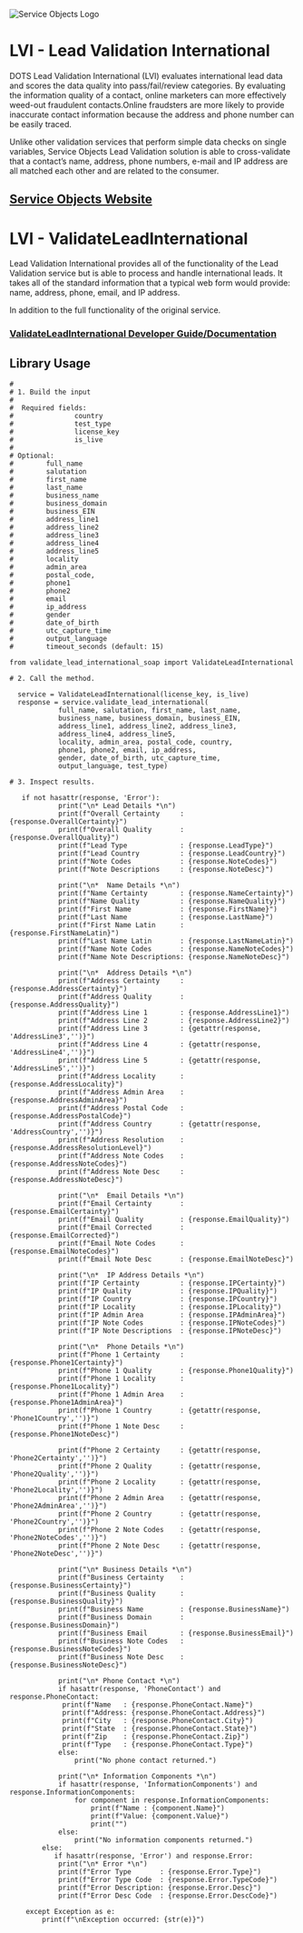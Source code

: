 ﻿![Service Objects Logo](https://www.serviceobjects.com/wp-content/uploads/2021/05/SO-Logo-with-TM.gif "Service Objects Logo")

# LVI - Lead Validation International  

DOTS Lead Validation International (LVI) evaluates international lead data and scores the data quality into pass/fail/review categories. By evaluating the information quality of a contact, online marketers can more effectively weed-out fraudulent contacts.Online fraudsters are more likely to provide inaccurate contact information because the address and phone number can be easily traced. 

Unlike other validation services that perform simple data checks on single variables, Service Objects Lead Validation solution is able to cross-validate that a contact’s name, address, phone numbers, e-mail and IP address are all matched each other and are related to the consumer.

## [Service Objects Website](https://serviceobjects.com)

# LVI - ValidateLeadInternational

Lead Validation International provides all of the functionality of the Lead Validation service but is able to process and handle international leads. It takes all of the standard information that a typical web form would provide: name, address, phone, email, and IP address. 

In addition to the full functionality of the original service.

### [ValidateLeadInternational Developer Guide/Documentation](https://www.serviceobjects.com/docs/dots-lead-validation-international/lvi-operations/lvi-validateleadinternational-recommended/)

## Library Usage

```
#
# 1. Build the input
#
#  Required fields:
#               country
#               test_type 
#               license_key
#               is_live
# 
# Optional:
#        full_name 
#        salutation
#        first_name
#        last_name
#        business_name
#        business_domain
#        business_EIN
#        address_line1
#        address_line2
#        address_line3
#        address_line4
#        address_line5
#        locality
#        admin_area
#        postal_code,
#        phone1
#        phone2
#        email
#        ip_address
#        gender
#        date_of_birth
#        utc_capture_time
#        output_language
#        timeout_seconds (default: 15)

from validate_lead_international_soap import ValidateLeadInternational

# 2. Call the method.
   
  service = ValidateLeadInternational(license_key, is_live)
  response = service.validate_lead_international(
            full_name, salutation, first_name, last_name,
            business_name, business_domain, business_EIN,
            address_line1, address_line2, address_line3,
            address_line4, address_line5,
            locality, admin_area, postal_code, country,
            phone1, phone2, email, ip_address,
            gender, date_of_birth, utc_capture_time,
            output_language, test_type)

# 3. Inspect results.

   if not hasattr(response, 'Error'):
            print("\n* Lead Details *\n")
            print(f"Overall Certainty     : {response.OverallCertainty}")
            print(f"Overall Quality       : {response.OverallQuality}")
            print(f"Lead Type             : {response.LeadType}")
            print(f"Lead Country          : {response.LeadCountry}")
            print(f"Note Codes            : {response.NoteCodes}")
            print(f"Note Descriptions     : {response.NoteDesc}")

            print("\n*  Name Details *\n")
            print(f"Name Certainty        : {response.NameCertainty}")
            print(f"Name Quality          : {response.NameQuality}")
            print(f"First Name            : {response.FirstName}")
            print(f"Last Name             : {response.LastName}")
            print(f"First Name Latin      : {response.FirstNameLatin}")
            print(f"Last Name Latin       : {response.LastNameLatin}")
            print(f"Name Note Codes       : {response.NameNoteCodes}")
            print(f"Name Note Descriptions: {response.NameNoteDesc}")

            print("\n*  Address Details *\n")
            print(f"Address Certainty     : {response.AddressCertainty}")
            print(f"Address Quality       : {response.AddressQuality}")
            print(f"Address Line 1        : {response.AddressLine1}")
            print(f"Address Line 2        : {response.AddressLine2}")
            print(f"Address Line 3        : {getattr(response, 'AddressLine3','')}")
            print(f"Address Line 4        : {getattr(response, 'AddressLine4','')}")
            print(f"Address Line 5        : {getattr(response, 'AddressLine5','')}")
            print(f"Address Locality      : {response.AddressLocality}")
            print(f"Address Admin Area    : {response.AddressAdminArea}")
            print(f"Address Postal Code   : {response.AddressPostalCode}")
            print(f"Address Country       : {getattr(response, 'AddressCountry','')}")
            print(f"Address Resolution    : {response.AddressResolutionLevel}")
            print(f"Address Note Codes    : {response.AddressNoteCodes}")
            print(f"Address Note Desc     : {response.AddressNoteDesc}")

            print("\n*  Email Details *\n") 
            print(f"Email Certainty       : {response.EmailCertainty}")
            print(f"Email Quality         : {response.EmailQuality}")
            print(f"Email Corrected       : {response.EmailCorrected}")
            print(f"Email Note Codes      : {response.EmailNoteCodes}")
            print(f"Email Note Desc       : {response.EmailNoteDesc}")

            print("\n*  IP Address Details *\n")
            print(f"IP Certainty          : {response.IPCertainty}")
            print(f"IP Quality            : {response.IPQuality}")
            print(f"IP Country            : {response.IPCountry}")
            print(f"IP Locality           : {response.IPLocality}")
            print(f"IP Admin Area         : {response.IPAdminArea}")
            print(f"IP Note Codes         : {response.IPNoteCodes}")
            print(f"IP Note Descriptions  : {response.IPNoteDesc}")

            print("\n*  Phone Details *\n")
            print(f"Phone 1 Certainty     : {response.Phone1Certainty}")
            print(f"Phone 1 Quality       : {response.Phone1Quality}")
            print(f"Phone 1 Locality      : {response.Phone1Locality}")
            print(f"Phone 1 Admin Area    : {response.Phone1AdminArea}")
            print(f"Phone 1 Country       : {getattr(response, 'Phone1Country','')}")
            print(f"Phone 1 Note Desc     : {response.Phone1NoteDesc}")

            print(f"Phone 2 Certainty     : {getattr(response, 'Phone2Certainty','')}")
            print(f"Phone 2 Quality       : {getattr(response, 'Phone2Quality','')}")
            print(f"Phone 2 Locality      : {getattr(response, 'Phone2Locality','')}")
            print(f"Phone 2 Admin Area    : {getattr(response, 'Phone2AdminArea','')}")
            print(f"Phone 2 Country       : {getattr(response, 'Phone2Country','')}")
            print(f"Phone 2 Note Codes    : {getattr(response, 'Phone2NoteCodes','')}")
            print(f"Phone 2 Note Desc     : {getattr(response, 'Phone2NoteDesc','')}")

            print("\n* Business Details *\n")
            print(f"Business Certainty    : {response.BusinessCertainty}")
            print(f"Business Quality      : {response.BusinessQuality}")
            print(f"Business Name         : {response.BusinessName}")
            print(f"Business Domain       : {response.BusinessDomain}")
            print(f"Business Email        : {response.BusinessEmail}")
            print(f"Business Note Codes   : {response.BusinessNoteCodes}")
            print(f"Business Note Desc    : {response.BusinessNoteDesc}")

            print("\n* Phone Contact *\n")
            if hasattr(response, 'PhoneContact') and response.PhoneContact:
             print(f"Name   : {response.PhoneContact.Name}")
             print(f"Address: {response.PhoneContact.Address}")
             print(f"City   : {response.PhoneContact.City}")
             print(f"State  : {response.PhoneContact.State}")
             print(f"Zip    : {response.PhoneContact.Zip}")
             print(f"Type   : {response.PhoneContact.Type}")
            else:
                print("No phone contact returned.")

            print("\n* Information Components *\n")
            if hasattr(response, 'InformationComponents') and response.InformationComponents:
                for component in response.InformationComponents:
                    print(f"Name : {component.Name}")
                    print(f"Value: {component.Value}")
                    print("")
            else:
                print("No information components returned.")
        else:
           if hasattr(response, 'Error') and response.Error:
            print("\n* Error *\n")
            print(f"Error Type       : {response.Error.Type}")
            print(f"Error Type Code  : {response.Error.TypeCode}")
            print(f"Error Description: {response.Error.Desc}")
            print(f"Error Desc Code  : {response.Error.DescCode}")

    except Exception as e:
        print(f"\nException occurred: {str(e)}")
```


